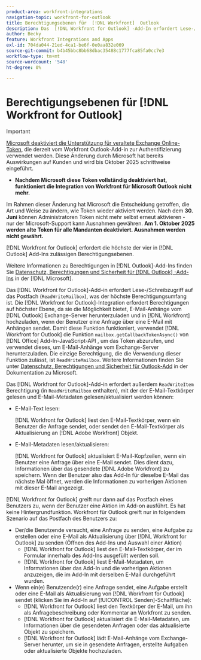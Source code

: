 ```yaml
---
product-area: workfront-integrations
navigation-topic: workfront-for-outlook
title: Berechtigungsebenen für  [!DNL Workfront]  Outlook
description: Das  [!DNL Workfront for Outlook] -Add-In erfordert Lese-/Schreibzugriff auf das Postfach. Die  [!DNL Workfront for Outlook] -Integration erfordert Berechtigungen auf höchster Ebene, da sie über die Funktion verfügt, E-Mail-Anhänge vom Outlook Exchange-Server herunterzuladen und in hochzuladen [!DNL Workfront] wenn der Benutzer eine Anfrage über eine E-Mail mit Anhängen sendet.
author: Becky
feature: Workfront Integrations and Apps
exl-id: 704da044-21ed-4ca1-be6f-0e0aa832e069
source-git-commit: b4b45bbc8bb68dbac35488c1777fca85fa0cc7e3
workflow-type: tm+mt
source-wordcount: '548'
ht-degree: 0%

---
```


# Berechtigungsebenen für [!DNL Workfront for Outlook]

>[!IMPORTANT]
>
>[Microsoft deaktiviert die Unterstützung für veraltete Exchange Online-Token](https://learn.microsoft.com/en-us/office/dev/add-ins/outlook/faq-nested-app-auth-outlook-legacy-tokens), die derzeit vom Workfront Outlook-Add-in zur Authentifizierung verwendet werden. Diese Änderung durch Microsoft hat bereits Auswirkungen auf Kunden und wird bis Oktober 2025 schrittweise eingeführt.
>
>* **Nachdem Microsoft diese Token vollständig deaktiviert hat, funktioniert die Integration von Workfront für Microsoft Outlook nicht mehr.**
>
>Im Rahmen dieser Änderung hat Microsoft die Entscheidung getroffen, die Art und Weise zu ändern, wie Token wieder aktiviert werden. Nach dem **30. Juni** können Administratoren Token nicht mehr selbst erneut aktivieren - nur der Microsoft-Support kann Ausnahmen gewähren. **Am 1. Oktober 2025 werden alte Token für alle Mandanten deaktiviert. Ausnahmen werden nicht gewährt.**


[!DNL Workfront for Outlook] erfordert die höchste der vier in [!DNL Outlook] Add-Ins zulässigen Berechtigungsebenen.

Weitere Informationen zu Berechtigungen in [!DNL Outlook]-Add-Ins finden Sie [Datenschutz, Berechtigungen und Sicherheit für  [!DNL Outlook] -Add-Ins](https://docs.microsoft.com/en-us/office/dev/add-ins/outlook/privacy-and-security) in der [!DNL Microsoft].

Das [!DNL Workfront for Outlook]-Add-in erfordert Lese-/Schreibzugriff auf das Postfach (`ReadWriteMailbox`), was der höchste Berechtigungsumfang ist.
Die [!DNL Workfront for Outlook]-Integration erfordert Berechtigungen auf höchster Ebene, da sie die Möglichkeit bietet, E-Mail-Anhänge vom [!DNL Outlook] Exchange-Server herunterzuladen und in [!DNL Workfront] hochzuladen, wenn der Benutzer eine Anfrage über eine E-Mail mit Anhängen sendet. Damit diese Funktion funktioniert, verwendet [!DNL Workfront for Outlook] die Funktion `mailbox.getCallbackTokenAsync()` von [!DNL Office] Add-In-JavaScript-API , um das Token abzurufen, und verwendet dieses, um E-Mail-Anhänge vom Exchange-Server herunterzuladen. Die einzige Berechtigung, die die Verwendung dieser Funktion zulässt, ist `ReadWriteMailbox`. Weitere Informationen finden Sie unter [Datenschutz, Berechtigungen und Sicherheit für Outlook-Add](https://docs.microsoft.com/en-us/office/dev/add-ins/outlook/privacy-and-security) in der Dokumentation zu Microsoft.

Das [!DNL Workfront for Outlook]-Add-in erfordert außerdem `ReadWriteItem` Berechtigung (in `ReadWriteMailbox` enthalten), mit der der E-Mail-Textkörper gelesen und E-Mail-Metadaten gelesen/aktualisiert werden können:

* E-Mail-Text lesen:

  [!DNL Workfront for Outlook] liest den E-Mail-Textkörper, wenn ein Benutzer die Anfrage sendet, oder sendet den E-Mail-Textkörper als Aktualisierung an [!DNL Adobe Workfront] Objekt.
* E-Mail-Metadaten lesen/aktualisieren:

  [!DNL Workfront for Outlook] aktualisiert E-Mail-Kopfzeilen, wenn ein Benutzer eine Anfrage über eine E-Mail sendet. Dies dient dazu, Informationen über das gesendete [!DNL Adobe Workfront] zu speichern. Wenn der Benutzer also das Add-In für dieselbe E-Mail das nächste Mal öffnet, werden die Informationen zu vorherigen Aktionen mit dieser E-Mail angezeigt.

[!DNL Workfront for Outlook] greift nur dann auf das Postfach eines Benutzers zu, wenn der Benutzer eine Aktion im Add-on ausführt. Es hat keine Hintergrundfunktion. Workfront für Outlook greift nur in folgendem Szenario auf das Postfach des Benutzers zu:

* Der/die Benutzende versucht, eine Anfrage zu senden, eine Aufgabe zu erstellen oder eine E-Mail als Aktualisierung über [!DNL Workfront for Outlook] zu senden (Öffnen des Add-Ins und Auswahl einer Aktion)
   * [!DNL Workfront for Outlook] liest den E-Mail-Textkörper, der im Formular innerhalb des Add-Ins ausgefüllt werden soll.
   * [!DNL Workfront for Outlook] liest E-Mail-Metadaten, um Informationen über das Add-In und die vorherigen Aktionen anzuzeigen, die im Add-In mit derselben E-Mail durchgeführt wurden.
* Wenn ein(e) Benutzende(r) eine Anfrage sendet, eine Aufgabe erstellt oder eine E-Mail als Aktualisierung von [!DNL Workfront for Outlook] sendet (klicken Sie im Add-In auf [!UICONTROL Senden]-Schaltfläche):
   * [!DNL Workfront for Outlook] liest den Textkörper der E-Mail, um ihn als Anfragebeschreibung oder Kommentar an Workfront zu senden.
   * [!DNL Workfront for Outlook] aktualisiert die E-Mail-Metadaten, um Informationen über die gesendeten Anfragen oder das aktualisierte Objekt zu speichern.
   * [!DNL Workfront for Outlook] lädt E-Mail-Anhänge vom Exchange-Server herunter, um sie in gesendete Anfragen, erstellte Aufgaben oder aktualisierte Objekte hochzuladen.
